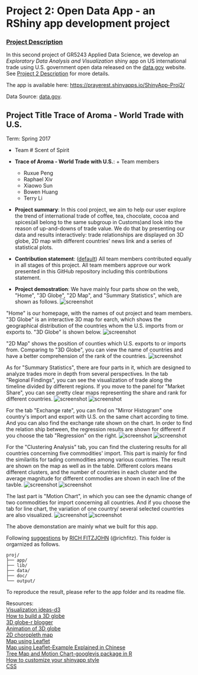 # Project 2: Open Data App - an RShiny app development project

### [Project Description](doc/project2_desc.md)


In this second project of GR5243 Applied Data Science, we develop an *Exploratory Data Analysis and Visualization* shiny app on US international trade using U.S. government open data released on the [data.gov](https://data.gov/) website. See [Project 2 Description](project2_desc.md) for more details.  

The app is available here: https://prayerest.shinyapps.io/ShinyApp-Proj2/

Data Source: [data.gov](http://www.census.gov/foreign-trade/statistics/country/sitc/index.html).

## Project Title Trace of Aroma - World Trade with U.S.
Term: Spring 2017

+ Team # Scent of Spirit
+ **Trace of Aroma - World Trade with U.S.**: + Team members
	+ Ruxue Peng
	+ Raphael Xiv
	+ Xiaowo Sun
	+ Bowen Huang
	+ Terry Li

+ **Project summary**: In this cool project, we aim to help our user explore the trend of international trade of coffee, tea, chocolate, cocoa and spices(all belong to the same subgroup in Customs)and look into the reason of up-and-downs of trade value. We do that by presenting our data and results interactively: trade relationships are displayed on 3D globe, 2D map with different countries' news link and a series of statistical plots. 

+ **Contribution statement**: ([default](doc/a_note_on_contributions.md)) All team members contributed equally in all stages of this project. All team members approve our work presented in this GitHub repository including this contributions statement. 

+ **Project demostration**: 
We have mainly four parts show on the web, "Home", "3D Globe", "2D Map", and "Summary Statistics", which are shown as follows. 
![screenshot](https://cloud.githubusercontent.com/assets/25423915/23311757/3246d4a4-fa85-11e6-99f6-dbfb9519b6d5.png)

"Home" is our homepage, with the names of out project and team members. "3D Globe" is an interactive 3D map for earch, which shows the geographical distribution of the countries whom the U.S. imports from or exports to. "3D Globe" is shown below.
![screenshot](https://cloud.githubusercontent.com/assets/25423915/23311771/46c380bc-fa85-11e6-879a-5236c3ecbc0c.png)

"2D Map" shows the position of counties which U.S. exports to or imports from. Comparing to "3D Globe", you can view the name of countries and have a better comprehension of the rank of the countries.
![screenshot](https://cloud.githubusercontent.com/assets/25423915/23311785/51c62f28-fa85-11e6-9931-b595a4ac56a3.png)

As for "Summary Statistics", there are four parts in it, which are designed to analyze trades more in depth from several perspectives. In the tab "Regional Findings", you can see the visualization of trade along the timeline divided by different regions. If you move to the panel for "Market Share", you can see pretty clear maps representing the share and rank for different countries.
![screenshot](https://cloud.githubusercontent.com/assets/25423915/23311796/5b65f3ba-fa85-11e6-82ca-e30b3538ae22.png)
![screenshot](https://cloud.githubusercontent.com/assets/25423915/23311812/67406436-fa85-11e6-81e4-f4e3ffe3278d.png)

For the tab "Exchange rate", you can find on "Mirror Histogram" one country's import and export with U.S. on the same chart according to time. And you can also find the exchange rate shown on the chart. In order to find the relation ship between, the regression results are shown for different if you choose the tab "Regression" on the right.
![screenshot](https://cloud.githubusercontent.com/assets/25423915/23313482/e72b7b4e-fa8b-11e6-9580-b7d665e56953.png)
![screenshot](https://cloud.githubusercontent.com/assets/25423915/23311853/8c02345c-fa85-11e6-86bd-3a06cb1e2ab2.png)

For the "Clustering Analysis" tab, you can find the clustering results for all countries concerning five commodities' import. This part is mainly for find the similaritis for tading commodities among various countries. The result are shown on the map as well as in the table. Different colors means different clusters, and the number of countries in each cluster and the average magnitude for different commodies are shown in each line of the tavble.
![screenshot](https://cloud.githubusercontent.com/assets/25423915/23311861/941aeb7a-fa85-11e6-861e-e0022c413754.png)
![screenshot](https://cloud.githubusercontent.com/assets/25423915/23311874/9dc5d950-fa85-11e6-9bf8-49d15465086a.png)

The last part is "Motion Chart", in which you can see the dynamic change of two commodities for import concerning all countries. And if you choose the tab for line chart, the variation of one country/ several selected countries are also visualized.
![screenshot](https://cloud.githubusercontent.com/assets/25423915/23311904/b9574e38-fa85-11e6-8dad-18ca1ff49cda.png)
![screenshot](https://cloud.githubusercontent.com/assets/25423915/23311918/c13cf706-fa85-11e6-991d-842728323d21.png)

The above demonstation are mainly what we built for this app. 


Following [suggestions](http://nicercode.github.io/blog/2013-04-05-projects/) by [RICH FITZJOHN](http://nicercode.github.io/about/#Team) (@richfitz). This folder is orgarnized as follows.

```
proj/
├── app/
├── lib/
├── data/
├── doc/
└── output/
```

To reproduce the result, please refer to the app folder and its readme file.

Resources:  
[Visualization ideas-d3](https://d3js.org/)  
[How to build a 3D globe](https://rpubs.com/aagarwal29/r3dglobe)  
[3D globe-r blogger](https://www.r-bloggers.com/animate-maps-with-mapmate-r-package-for-map-and-globe-based-still-image-sequences/)  
[Animation of 3D globe](http://leonawicz.github.io/gc_animation_example/app_traffic_example.html)  
[2D choropleth map](https://cran.r-project.org/web/packages/rworldmap/rworldmap.pdf)  
[Map using Leaflet](https://rstudio.github.io/leaflet/basemaps.html)  
[Map using Leaflet-Example Explained in Chinese](http://blog.csdn.net/allenlu2008/article/details/52865163)  
[Tree Map and Motion Chart-googlevis package in R](https://cran.r-project.org/web/packages/googleVis/vignettes/googleVis_examples.html)  
[How to customize your shinyapp style](https://www.w3schools.com/css/css_background.asp)  
[CSS](http://shiny.rstudio.com/articles/css.html)  



